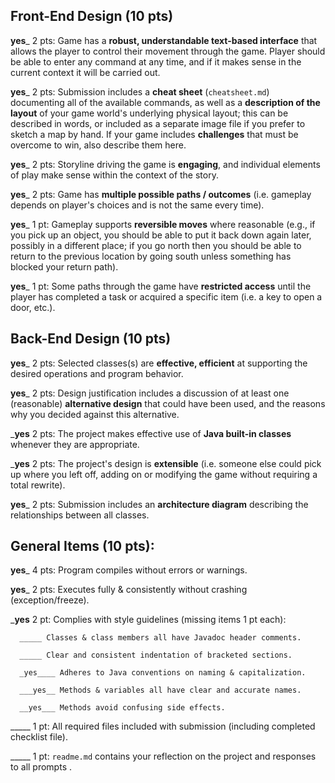 ## Front-End Design (10 pts)

__yes___ 2 pts: Game has a **robust, understandable text-based interface** that allows the player to control their movement through the game.  Player should be able to enter any command at any time, and if it makes sense in the current context it will be carried out.

__yes___ 2 pts: Submission includes a **cheat sheet** (`cheatsheet.md`) documenting all of the available commands, as well as a **description of the layout** of your game world's underlying physical layout; this can be described in words, or included as a separate image file if you prefer to sketch a map by hand.  If your game includes **challenges** that must be overcome to win, also describe them here.

__yes___ 2 pts: Storyline driving the game is **engaging**, and individual elements of play make sense within the context of the story.

__yes___ 2 pts: Game has **multiple possible paths / outcomes** (i.e. gameplay depends on player's choices and is not the same every time).

__yes___ 1 pt: Gameplay supports **reversible moves** where reasonable (e.g., if you pick up an object, you should be able to put it back down again later, possibly in a different place; if you go north then you should be able to return to the previous location by going south unless something has blocked your return path).

__yes___ 1 pt: Some paths through the game have **restricted access** until the player has completed a task or acquired a specific item (i.e. a key to open a door, etc.).


## Back-End Design (10 pts)

__yes___ 2 pts: Selected classes(s) are **effective, efficient** at supporting the desired operations and program behavior.

__yes___ 2 pts: Design justification includes a discussion of at least one (reasonable) **alternative design** that could have been used, and the reasons why you decided against this alternative.

___yes__ 2 pts: The project makes effective use of **Java built-in classes** whenever they are appropriate.

___yes__ 2 pts: The project's design is **extensible** (i.e. someone else could pick up where you left off, adding on or modifying the game without requiring a total rewrite).

__yes___ 2 pts: Submission includes an **architecture diagram** describing the relationships between all classes.


## General Items (10 pts):
__yes___ 4 pts: Program compiles without errors or warnings.

__yes___ 2 pts: Executes fully & consistently without crashing (exception/freeze).

___yes__ 2 pt: Complies with style guidelines (missing items 1 pt each):

      _____ Classes & class members all have Javadoc header comments.

      _____ Clear and consistent indentation of bracketed sections.

      _yes____ Adheres to Java conventions on naming & capitalization.

      ___yes__ Methods & variables all have clear and accurate names.

      __yes___ Methods avoid confusing side effects.

_____ 1 pt: All required files included with submission (including completed checklist file).

_____ 1 pt: `readme.md` contains your reflection on the project and responses to all prompts .
